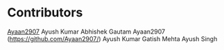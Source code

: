 # Contributors
[Ayaan2907](https://github.com/Ayaan2907/)
Ayush Kumar
Abhishek Gautam
Ayaan2907 (https://github.com/Ayaan2907/)
Ayush Kumar
Gatish Mehta
Ayush Singh

